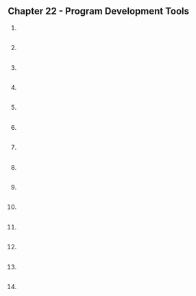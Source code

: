 ##  Chapter 22 - Program Development Tools

01. 

##

02. 

##

03. 

##

04. 

##

05. 

##

06. 

##

07. 

##

08. 

##

09. 

##

10. 

##

11. 

##

12. 

##

13. 

##

14. 

##
